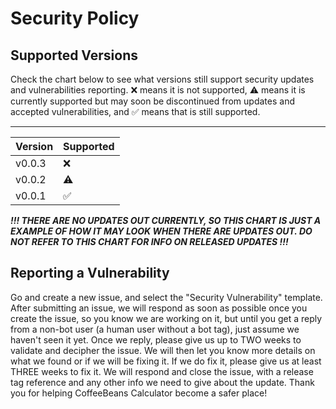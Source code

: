 # Security Policy

## Supported Versions

Check the chart below to see what versions still support security updates and vulnerabilities reporting. :x: means it is not supported, :warning: means it is currently supported but may soon be discontinued from updates and accepted vulnerabilities, and :white_check_mark: means that is still supported.
___
| Version | Supported          |
| --------| ------------------ |
| v0.0.3  | :x:                |
| v0.0.2  | :warning:          |
| v0.0.1  | :white_check_mark: |

***!!! THERE ARE NO UPDATES OUT CURRENTLY, SO THIS CHART IS JUST A EXAMPLE OF HOW IT MAY LOOK WHEN THERE ARE UPDATES OUT. DO NOT REFER TO THIS CHART FOR INFO ON RELEASED UPDATES !!!***

## Reporting a Vulnerability

Go and create a new issue, and select the "Security Vulnerability" template. After submitting an issue, we will respond as soon as possible once you create the issue, so you know we are working on it, but until you get a reply from a non-bot user (a human user without a bot tag), just assume we haven't seen it yet. Once we reply, please give us up to TWO weeks to validate and decipher the issue. We will then let you know more details on what we found or if we will be fixing it. If we do fix it, please give us at least THREE weeks to fix it. We will respond and close the issue, with a release tag reference and any other info we need to give about the update. Thank you for helping CoffeeBeans Calculator become a safer place!
